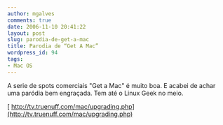 ```yaml
---
author: mgalves
comments: true
date: 2006-11-10 20:41:22
layout: post
slug: parodia-de-get-a-mac
title: Parodia de “Get A Mac”
wordpress_id: 94
tags:
- Mac OS
---
```


A serie de spots comerciais "Get a Mac" é muito boa. E acabei de achar uma paródia bem engraçada. Tem até o Linux Geek no meio.

[ http://tv.truenuff.com/mac/upgrading.php](http://tv.truenuff.com/mac/upgrading.php)
